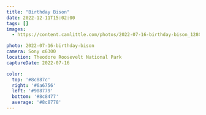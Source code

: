 ```yaml
---
title: "Birthday Bison"
date: 2022-12-11T15:02:00
tags: []
images:
  - https://content.camlittle.com/photos/2022-07-16-birthday-bison_1280.jpg

photo: 2022-07-16-birthday-bison
camera: Sony α6300
location: Theodore Roosevelt National Park
captureDate: 2022-07-16

color:
  top: '#8c887c'
  right: '#6a6756'
  left: '#908779'
  bottom: '#8c8477'
  average: '#8c8778'
---
```


